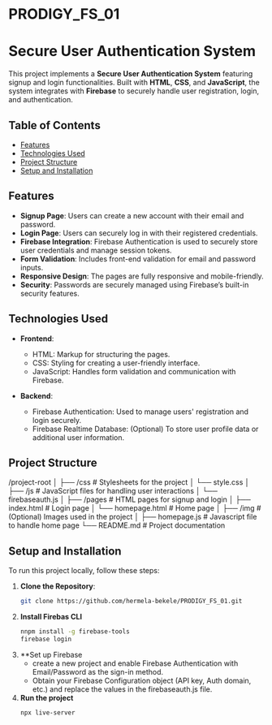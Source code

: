 # PRODIGY_FS_01
# Secure User Authentication System

This project implements a **Secure User Authentication System** featuring signup and login functionalities. Built with **HTML**, **CSS**, and **JavaScript**, the system integrates with **Firebase** to securely handle user registration, login, and authentication.

## Table of Contents
- [Features](#features)
- [Technologies Used](#technologies-used)
- [Project Structure](#project-structure)
- [Setup and Installation](#setup-and-installation)

## Features
- **Signup Page**: Users can create a new account with their email and password.
- **Login Page**: Users can securely log in with their registered credentials.
- **Firebase Integration**: Firebase Authentication is used to securely store user credentials and manage session tokens.
- **Form Validation**: Includes front-end validation for email and password inputs.
- **Responsive Design**: The pages are fully responsive and mobile-friendly.
- **Security**: Passwords are securely managed using Firebase’s built-in security features.

## Technologies Used
- **Frontend**: 
  - HTML: Markup for structuring the pages.
  - CSS: Styling for creating a user-friendly interface.
  - JavaScript: Handles form validation and communication with Firebase.
  
- **Backend**: 
  - Firebase Authentication: Used to manage users' registration and login securely.
  - Firebase Realtime Database: (Optional) To store user profile data or additional user information.

## Project Structure
/project-root
│
├── /css                # Stylesheets for the project
│   └── style.css
│
├── /js                 # JavaScript files for handling user interactions
│   └── firebaseauth.js
│
├── /pages              # HTML pages for signup and login
│   ├── index.html      # Login page
│   └── homepage.html   # Home page
│
├── /img                # (Optional) Images used in the project
│
├── homepage.js         # Javascript file to handle home page
└── README.md           # Project documentation


## Setup and Installation

To run this project locally, follow these steps:

1. **Clone the Repository**:
   ```bash
   git clone https://github.com/hermela-bekele/PRODIGY_FS_01.git
2. **Install Firebas CLI**
   ```bash
   nnpm install -g firebase-tools
   firebase login
4. **Set up Firebase
   - create a new project and enable Firebase Authentication with Email/Password as the sign-in method.
   - Obtain your Firebase Configuration object (API key, Auth domain, etc.) and replace the values in the firebaseauth.js file.
5. **Run the project**
   ```bash
   npx live-server

   
